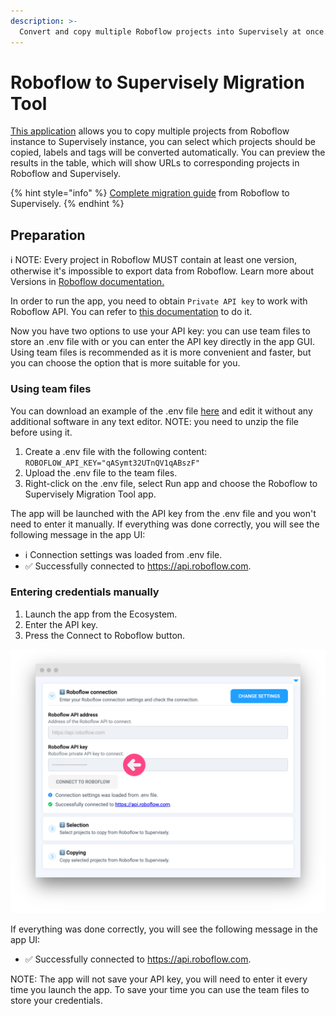 ```yaml
---
description: >-
  Convert and copy multiple Roboflow projects into Supervisely at once.
---
```


# Roboflow to Supervisely Migration Tool

[This application](https://ecosystem.supervisely.com/apps/roboflow-to-sly) allows you to copy multiple projects from Roboflow instance to Supervisely instance, you can select which projects should be copied, labels and tags will be converted automatically. You can preview the results in the table, which will show URLs to corresponding projects in Roboflow and Supervisely.

{% hint style="info" %}
[Complete migration guide](https://ecosystem.supervisely.com/apps/roboflow-to-sly) from Roboflow to Supervisely.
{% endhint %}

## Preparation

ℹ️ NOTE: Every project in Roboflow MUST contain at least one version, otherwise it's impossible to export data from Roboflow. Learn more about Versions in [Roboflow documentation.](https://docs.roboflow.com/datasets/create-a-dataset-version)

In order to run the app, you need to obtain `Private API key` to work with Roboflow API. You can refer to [this documentation](https://docs.roboflow.com/api-reference/authentication) to do it.


Now you have two options to use your API key: you can use team files to store an .env file with or you can enter the API key directly in the app GUI. Using team files is recommended as it is more convenient and faster, but you can choose the option that is more suitable for you.

### Using team files

You can download an example of the .env file [here](https://github.com/supervisely-ecosystem/roboflow-to-sly/files/13214150/roboflow.env.zip) and edit it without any additional software in any text editor.
NOTE: you need to unzip the file before using it.

1. Create a .env file with the following content: `ROBOFLOW_API_KEY="qASymt32UTnQV1qABszF"`
2. Upload the .env file to the team files.
3. Right-click on the .env file, select Run app and choose the Roboflow to Supervisely Migration Tool app.

The app will be launched with the API key from the .env file and you won't need to enter it manually. If everything was done correctly, you will see the following message in the app UI:

- ℹ️ Connection settings was loaded from .env file.
- ✅ Successfully connected to https://api.roboflow.com.

### Entering credentials manually
1. Launch the app from the Ecosystem.
2. Enter the API key.
3. Press the Connect to Roboflow button.

![](migration-roboflow.png)

If everything was done correctly, you will see the following message in the app UI:

- ✅ Successfully connected to https://api.roboflow.com.

NOTE: The app will not save your API key, you will need to enter it every time you launch the app. To save your time you can use the team files to store your credentials.
